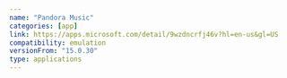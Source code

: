 ```yaml
---
name: "Pandora Music"
categories: [app]
link: https://apps.microsoft.com/detail/9wzdncrfj46v?hl=en-us&gl=US
compatibility: emulation
versionFrom: "15.0.30"
type: applications
---
```


